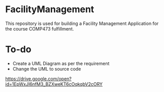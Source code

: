 # FacilityManagement

This repository is used for building a Facility Management Application for the course COMP473 fulfillment.

# To-do
+ Create a UML Diagram as per the requirement
+ Change the UML to source code

https://drive.google.com/open?id=1EpWxJI6nfM3_BZXweKT6cOqkqbV2cORY




